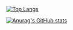[![Top Langs](https://github-readme-stats.vercel.app/api/top-langs/?username=allhaillesha)](https://github.com/allhaillesha/github-readme-stats)

[![Anurag's GitHub stats](https://github-readme-stats.vercel.app/api?username=allhaillesha)](https://github.com/allhaillesha/github-readme-stats)

